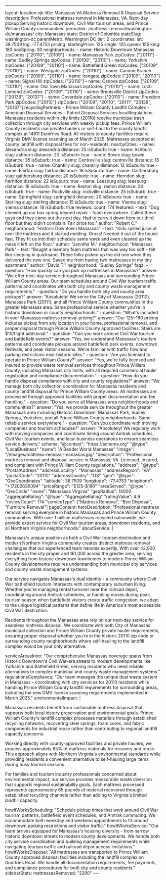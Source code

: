 ---
layout: location.njk
title: Manassas VA Mattress Removal & Disposal Service
description: Professional mattress removal in Manassas, VA. Next-day pickup Serving historic downtown, Civil War tourism areas, and Prince William County communities.
permalink: /mattress-removal/washington-dc/manassas/
city: Manassas state: District of Columbia stateSlug: washington-dc parentMetro: Washington DC tier: 2 coordinates: lat: 38.7509 lng: -77.4753 pricing: startingPrice: 125 single: 125 queen: 155 king: 180 boxSpring: 30 neighborhoods: - name: Historic Downtown Manassas zipCodes: ["20110", "20109"] - name: Manassas Park zipCodes: ["20111"] - name: Sudley Springs zipCodes: ["20109", "20110"] - name: Yorkshire zipCodes: ["20109", "20110"] - name: Battlefield Green zipCodes: ["20109", "20110"] - name: Westgate zipCodes: ["20110"] - name: Cannon Branch zipCodes: ["20109", "20110"] - name: Irongate zipCodes: ["20109", "20110"] - name: Signal Hill zipCodes: ["20110"] - name: Canova zipCodes: ["20109", "20110"] - name: Old Town Manassas zipCodes: ["20110"] - name: Loch Lomond zipCodes: ["20109", "20110"] - name: Brentsville District zipCodes: ["20136", "20137"] - name: Coverdale zipCodes: ["20110"] - name: Freedom Park zipCodes: ["20110"] zipCodes: ["20109", "20110", "20111", "20136", "20137"] recyclingPartners: - Prince William County Landfill Complex - American Disposal Services - Patriot Disposal Services localRegulations: Manassas residents within city limits (20110) receive municipal trash collection through city services with weekly pickup fees. Prince William County residents use private haulers or self-haul to the county landfill complex at 14811 Dumfries Road. All visitors to county facilities require Virginia DMV license scanning as of March 2025. Mattresses accepted at county landfill with disposal fees for non-residents. nearbyCities: - name: Alexandria slug: alexandria distance: 25 isSuburb: true - name: Ashburn slug: ashburn distance: 20 isSuburb: true - name: Bowie slug: bowie distance: 35 isSuburb: true - name: Centreville slug: centreville distance: 16 isSuburb: true - name: Chantilly slug: chantilly distance: 12 isSuburb: true - name: Fairfax slug: fairfax distance: 18 isSuburb: true - name: Gaithersburg slug: gaithersburg distance: 20 isSuburb: true - name: Herndon slug: herndon distance: 22 isSuburb: true - name: Leesburg slug: leesburg distance: 18 isSuburb: true - name: Reston slug: reston distance: 24 isSuburb: true - name: Rockville slug: rockville distance: 25 isSuburb: true - name: Springfield slug: springfield distance: 20 isSuburb: true - name: Sterling slug: sterling distance: 15 isSuburb: true - name: Vienna slug: vienna distance: 18 isSuburb: true reviews: count: 174 featured: - text: "Dog chewed up our box spring beyond repair - foam everywhere. Called these guys and they came out the next day. Had to carry it down from our third floor but they didn't complain. Fair price too." author: "Robert C." neighborhood: "Historic Downtown Manassas" - text: "Kids spilled juice all over the mattress and it started molding. Gross! Needed it out of the house fast. They fit us into their schedule same week and even cleaned up the mess it left on the floor." author: "Jennifer M." neighborhood: "Manassas Park" - text: "Bought a memory foam mattress that was way too soft - felt like sleeping in quicksand. These folks picked up the old one when they delivered the new one. Saved me from having two mattresses in my tiny apartment." author: "David T." neighborhood: "Sudley Springs" faqs: - question: "How quickly can you pick up mattresses in Manassas?" answer: "We offer next-day service throughout Manassas and surrounding Prince William County areas. Our team schedules around Civil War tourism traffic patterns and coordinates with both city and county waste management requirements." - question: "Do you handle both city and county area pickups?" answer: "Absolutely! We serve the City of Manassas (20110), Manassas Park (20111), and all Prince William County communities in the greater Manassas area. Same professional service whether you're in historic downtown or county neighborhoods." - question: "What's included in your Manassas mattress removal pricing?" answer: "Our $125-$180 pricing includes pickup from any location in your home, professional removal, and proper disposal through Prince William County approved facilities. Stairs are $10/flight additional." - question: "Can you work around Civil War tourism and battlefield events?" answer: "Yes, we understand Manassas's tourism patterns and coordinate pickups around battlefield park events, downtown festivals, and peak visitor seasons. We're familiar with traffic flow and parking restrictions near historic sites." - question: "Are you licensed to operate in Prince William County?" answer: "Yes, we're fully licensed and insured to provide waste removal services throughout Prince William County, including Manassas city limits, with all required commercial hauler registration and compliance documentation." - question: "How do you handle disposal compliance with city and county regulations?" answer: "We manage both city collection coordination for Manassas residents and county landfill disposal for Prince William County areas. All mattresses are processed through approved facilities with proper documentation and fee handling." - question: "Do you serve all Manassas area neighborhoods and communities?" answer: "Yes, we provide service throughout the greater Manassas area including Historic Downtown, Manassas Park, Sudley Springs, Yorkshire, and all Prince William County neighborhoods. Same reliable service everywhere." - question: "Can you coordinate with moving companies and tourism schedules?" answer: "Absolutely! We regularly work with moving companies and coordinate timing around Amtrak schedules, Civil War tourism events, and local business operations to ensure seamless service delivery." schema: "@context": "https://schema.org" "@type": "LocalBusiness" "name": "A Bedder World Manassas" "image": "//images/mattress-removal-manassas.jpg" "description": "Professional mattress removal and disposal service in Manassas, VA. Licensed, insured, and compliant with Prince William County regulations." "address": "@type": "PostalAddress" "addressLocality": "Manassas" "addressRegion": "VA" "postalCode": "20110" "addressCountry": "US" "geo": "@type": "GeoCoordinates" "latitude": 38.7509 "longitude": -77.4753 "telephone": "+17202636094" "priceRange": "$125-$180" "areaServed": "@type": "GeoCircle" "name": "Manassas Virginia" "geoRadius": 18000 "aggregateRating": "@type": "AggregateRating" "ratingValue": 4.9 "reviewCount": 174 "serviceType": ["Mattress Removal", "Bed Disposal", "Furniture Removal"] pageContent: heroDescription: "Professional mattress removal serving everyone in historic Manassas and Prince William County communities. With over 1 million mattresses recycled nationwide, we provide expert service for Civil War tourism areas, downtown residents, and all Northern Virginia neighborhoods." aboutService: | <p>Manassas's unique position as both a Civil War tourism destination and modern Northern Virginia community creates distinct mattress removal challenges that our experienced team handles expertly. With over 42,000 residents in the city proper and 161,000 across the greater area, serving everything from historic downtown townhomes to modern Prince William County developments requires understanding both municipal city services and county waste management systems.</p> <p>Our service navigates Manassas's dual identity - a community where Civil War battlefield tourism intersects with contemporary suburban living. Whether you're managing rental turnover near the railroad depot, coordinating around Amtrak schedules, or handling moves during peak tourism season when battlefield visitors create traffic congestion, we adapt to the unique logistical patterns that define life in America's most accessible Civil War destination.</p> <p>Residents throughout the Manassas area rely on our next-day service for seamless mattress disposal. We coordinate with both City of Manassas municipal collection and Prince William County private hauler requirements, ensuring proper disposal whether you're in the historic 20110 zip code or surrounding county neighborhoods where self-hauling to the landfill complex would be your only alternative.</p> serviceAreasIntro: "Our comprehensive Manassas coverage spans from Historic Downtown's Civil War-era streets to modern developments like Yorkshire and Battlefield Green, serving residents who need reliable alternatives to complex municipal and county waste management systems." regulationsCompliance: "Our team manages the unique dual waste system in Manassas - coordinating with city services for 20110 residents while handling Prince William County landfill requirements for surrounding areas, including the new DMV license scanning requirements implemented in March 2025." environmentalImpact: | <p>Manassas residents benefit from sustainable mattress disposal that supports both local history preservation and environmental goals. Prince William County's landfill complex processes materials through established recycling networks, recovering steel springs, foam cores, and fabric components for industrial reuse rather than contributing to regional landfill capacity concerns.</p> <p>Working directly with county-approved facilities and private haulers, we process approximately 85% of mattress materials for recovery and reuse. This approach aligns with Northern Virginia's environmental standards while providing residents a convenient alternative to self-hauling large items during busy tourism seasons.</p> <p>For families and tourism industry professionals concerned about environmental impact, our service provides measurable waste diversion that supports regional sustainability goals. Each mattress processed represents approximately 65 pounds of material recovered through established recycling channels rather than adding to Virginia's limited landfill capacity.</p> howItWorksScheduling: "Schedule pickup times that work around Civil War tourism patterns, battlefield event schedules, and Amtrak commuting. We accommodate both weekday and weekend appointments to fit around downtown parking restrictions and visitor traffic." howItWorksService: "Our team arrives equipped for Manassas's housing diversity - from narrow historic downtown streets to modern county developments. We handle both city service coordination and building management requirements while navigating tourism traffic and railroad depot access limitations." howItWorksDisposal: "All mattresses are transported to Prince William County approved disposal facilities including the landfill complex on Dumfries Road. We handle all documentation requirements, fee payments, and compliance procedures for both city and county residents." sidebarStats: mattressesRemoved: "2200" ---